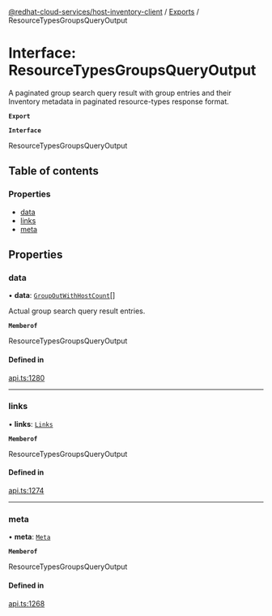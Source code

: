 [@redhat-cloud-services/host-inventory-client](../README.md) / [Exports](../modules.md) / ResourceTypesGroupsQueryOutput

# Interface: ResourceTypesGroupsQueryOutput

A paginated group search query result with group entries and their Inventory metadata in paginated resource-types response format.

**`Export`**

**`Interface`**

ResourceTypesGroupsQueryOutput

## Table of contents

### Properties

- [data](ResourceTypesGroupsQueryOutput.md#data)
- [links](ResourceTypesGroupsQueryOutput.md#links)
- [meta](ResourceTypesGroupsQueryOutput.md#meta)

## Properties

### data

• **data**: [`GroupOutWithHostCount`](GroupOutWithHostCount.md)[]

Actual group search query result entries.

**`Memberof`**

ResourceTypesGroupsQueryOutput

#### Defined in

[api.ts:1280](https://github.com/mkholjuraev/javascript-clients/blob/master/packages/host-inventory/api.ts#L1280)

___

### links

• **links**: [`Links`](Links.md)

**`Memberof`**

ResourceTypesGroupsQueryOutput

#### Defined in

[api.ts:1274](https://github.com/mkholjuraev/javascript-clients/blob/master/packages/host-inventory/api.ts#L1274)

___

### meta

• **meta**: [`Meta`](Meta.md)

**`Memberof`**

ResourceTypesGroupsQueryOutput

#### Defined in

[api.ts:1268](https://github.com/mkholjuraev/javascript-clients/blob/master/packages/host-inventory/api.ts#L1268)
